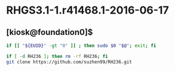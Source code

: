 # RHGS3.1-1.r41468.1-2016-06-17
## [kiosk@foundation0]$
``` bash
if [[ "${EUID}" -gt "0" ]] ; then sudo $0 "$@"; exit; fi

if [ -d RH236 ]; then rm -rf RH236; fi
git clone https://github.com/suzhen99/RH236.git

